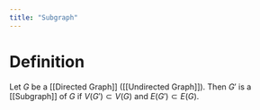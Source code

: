 ```yaml
---
title: "Subgraph"
---
```


# Definition
Let $G$ be a [[Directed Graph]] ([[Undirected Graph]]). Then $G'$ is a [[Subgraph]] of $G$ if $V(G') \subset V(G)$ and $E(G') \subset E(G)$.